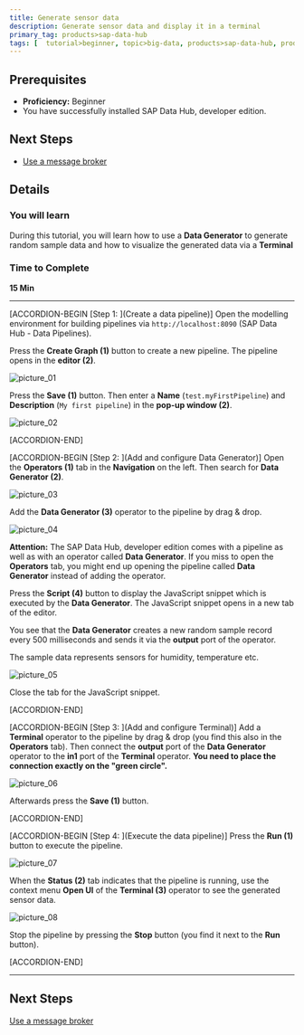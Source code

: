 ```yaml
---
title: Generate sensor data
description: Generate sensor data and display it in a terminal
primary_tag: products>sap-data-hub
tags: [  tutorial>beginner, topic>big-data, products>sap-data-hub, products>sap-vora ]
---
```


## Prerequisites  
 - **Proficiency:** Beginner
 - You have successfully installed SAP Data Hub, developer edition.

## Next Steps
 - [Use a message broker](https://www.sap.com/developer/tutorials/datahub-pipelines-broker.html)

## Details
### You will learn  
During this tutorial, you will learn how to use a **Data Generator** to generate random sample data and how to visualize the generated data via a **Terminal**

### Time to Complete
**15 Min**

---

[ACCORDION-BEGIN [Step 1: ](Create a data pipeline)]
Open the modelling environment for building pipelines via `http://localhost:8090` (SAP Data Hub - Data Pipelines).

Press the **Create Graph (1)** button to create a new pipeline. The pipeline opens in the **editor (2)**.

![picture_01](./datahub-pipelines-sensordata_01.png)  

Press the **Save (1)** button. Then enter a **Name** (`test.myFirstPipeline`) and **Description** (`My first pipeline`) in the **pop-up window (2)**.

![picture_02](./datahub-pipelines-sensordata_02.png)  

[ACCORDION-END]

[ACCORDION-BEGIN [Step 2: ](Add and configure Data Generator)]
Open the **Operators (1)** tab in the **Navigation** on the left. Then search for **Data Generator (2)**.

![picture_03](./datahub-pipelines-sensordata_03.png)  

Add the **Data Generator (3)** operator to the pipeline by drag & drop.

![picture_04](./datahub-pipelines-sensordata_04.png)  

**Attention:** The SAP Data Hub, developer edition comes with a pipeline as well as with an operator called **Data Generator**. If you miss to open the **Operators** tab, you might end up opening the pipeline called **Data Generator** instead of adding the operator.

Press the **Script (4)** button to display the JavaScript snippet which is executed by the **Data Generator**. The JavaScript snippet opens in a new tab of the editor.

You see that the **Data Generator** creates a new random sample record every 500 milliseconds and sends it via the **output** port of the operator.

The sample data represents sensors for humidity, temperature etc.

![picture_05](./datahub-pipelines-sensordata_05.png)  

Close the tab for the JavaScript snippet.

[ACCORDION-END]

[ACCORDION-BEGIN [Step 3: ](Add and configure Terminal)]
Add a **Terminal** operator to the pipeline by drag & drop (you find this also in the **Operators** tab). Then connect the **output** port of the **Data Generator** operator to the **in1** port of the **Terminal** operator. **You need to place the connection exactly on the "green circle".**

![picture_06](./datahub-pipelines-sensordata_06.png)  

Afterwards press the **Save (1)** button.

[ACCORDION-END]

[ACCORDION-BEGIN [Step 4: ](Execute the data pipeline)]
Press the **Run (1)** button to execute the pipeline.

![picture_07](./datahub-pipelines-sensordata_07.png)  

When the **Status (2)** tab indicates that the pipeline is running, use the context menu **Open UI** of the **Terminal (3)** operator to see the generated sensor data.

![picture_08](./datahub-pipelines-sensordata_08.png)  

Stop the pipeline by pressing the **Stop** button (you find it next to the **Run** button).

[ACCORDION-END]

---

## Next Steps
[Use a message broker](https://www.sap.com/developer/tutorials/datahub-pipelines-broker.html)
